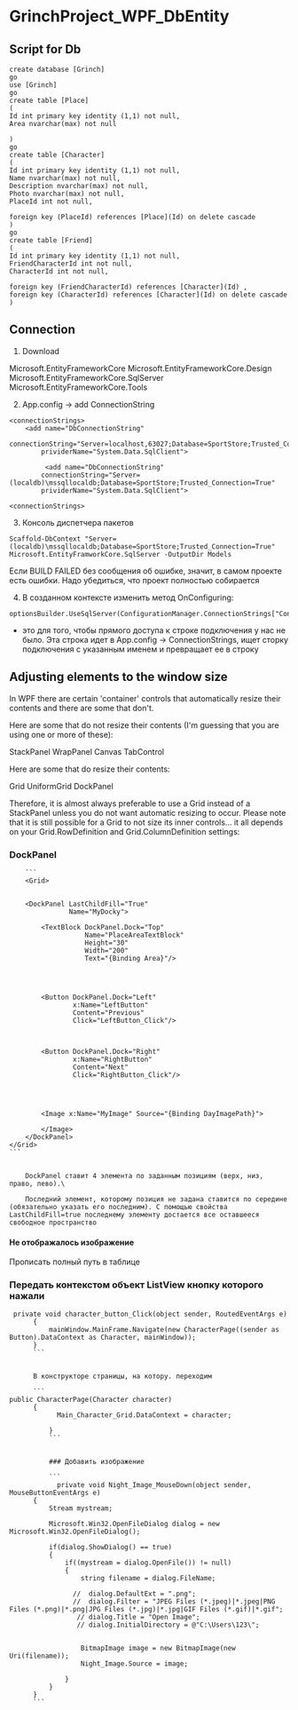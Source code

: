# GrinchProject_WPF_DbEntity


## Script for Db

```
create database [Grinch]
go 
use [Grinch]
go
create table [Place]
(
Id int primary key identity (1,1) not null,
Area nvarchar(max) not null

)
go
create table [Character]
(
Id int primary key identity (1,1) not null,
Name nvarchar(max) not null,
Description nvarchar(max) not null,
Photo nvarchar(max) not null,
PlaceId int not null,

foreign key (PlaceId) references [Place](Id) on delete cascade
)
go
create table [Friend]
(
Id int primary key identity (1,1) not null,
FriendCharacterId int not null,
CharacterId int not null,

foreign key (FriendCharacterId) references [Character](Id) ,
foreign key (CharacterId) references [Character](Id) on delete cascade
)
```

## Connection

1. Download 

Microsoft.EntityFrameworkCore
Microsoft.EntityFrameworkCore.Design
Microsoft.EntityFrameworkCore.SqlServer
Microsoft.EntityFrameworkCore.Tools

2. App.config -> add ConnectionString

```
<connectionStrings>
    <add name="DbConnectionString"
        connectionString="Server=localhost,63027;Database=SportStore;Trusted_Connection=True"
        prividerName="System.Data.SqlClient">

         <add name="DbConnectionString"
        connectionString="Server=(localdb)\mssqllocaldb;Database=SportStore;Trusted_Connection=True"
        prividerName="System.Data.SqlClient">

<connectionStrings>
```

3. Консоль диспетчера пакетов

```
Scaffold-DbContext "Server=(localdb)\mssqllocaldb;Database=SportStore;Trusted_Connection=True" Microsoft.EntityFramworkCore.SqlServer -OutputDir Models
```

Если BUILD FAILED без сообщения об ошибке, значит, в самом проекте есть ошибки. Надо убедиться, что проект полностью собирается

4. В созданном контексте изменить метод OnConfiguring:

```
optionsBuilder.UseSqlServer(ConfigurationManager.ConnectionStrings["ConnectionLocalDb"].ToString());
```

- это для того, чтобы прямого доступа к строке подключения у нас не было. Эта строка идет в App.config -> ConnectionStrings, ищет сторку подключения с указанным именем и превращает ее в строку





## Adjusting elements to the window size

In WPF there are certain 'container' controls that automatically resize their contents and there are some that don't.

Here are some that do not resize their contents (I'm guessing that you are using one or more of these):

StackPanel
WrapPanel
Canvas
TabControl

Here are some that do resize their contents:

Grid
UniformGrid
DockPanel

Therefore, it is almost always preferable to use a Grid instead of a StackPanel unless you do not want automatic resizing to occur. Please note that it is still possible for a Grid to not size its inner controls... it all depends on your Grid.RowDefinition and Grid.ColumnDefinition settings:



### DockPanel

        ```
        <Grid>


        <DockPanel LastChildFill="True" 
                   Name="MyDocky">
            
            <TextBlock DockPanel.Dock="Top"
                       Name="PlaceAreaTextBlock"
                       Height="30"
                       Width="200"
                       Text="{Binding Area}"/>


           

            <Button DockPanel.Dock="Left" 
                    x:Name="LeftButton"
                    Content="Previous"
                    Click="LeftButton_Click"/>


            
            <Button DockPanel.Dock="Right"
                    x:Name="RightButton"
                    Content="Next"
                    Click="RightButton_Click"/>

           
            

            <Image x:Name="MyImage" Source="{Binding DayImagePath}">
                
            </Image>
        </DockPanel>
    </Grid>
    ```


        DockPanel ставит 4 элемента по заданным позициям (верх, низ, право, лево).\

        Последний элемент, которому позиция не задана ставится по середине (обязательно указать его последним). С помощью свойства LastChildFill=true последнему элементу достается все оставшееся свободное пространство



 #### Не отображалось изображение 

  Прописать полный путь в таблице


  ### Передать контекстом объект ListView кнопку которого нажали

  ```
   private void character_button_Click(object sender, RoutedEventArgs e)
        {
            mainWindow.MainFrame.Navigate(new CharacterPage((sender as Button).DataContext as Character, mainWindow));
        }
        ```


        В конструкторе страницы, на котору. переходим

        ```
  public CharacterPage(Character character) 
        {
              Main_Character_Grid.DataContext = character;

            }
            ```


            ### Добавить изображение

            ```
              private void Night_Image_MouseDown(object sender, MouseButtonEventArgs e)
        {
            Stream mystream;

            Microsoft.Win32.OpenFileDialog dialog = new Microsoft.Win32.OpenFileDialog();

            if(dialog.ShowDialog() == true)
            {
                if((mystream = dialog.OpenFile()) != null)
                {
                    string filename = dialog.FileName;

                  //  dialog.DefaultExt = ".png";
                  //  dialog.Filter = "JPEG Files (*.jpeg)|*.jpeg|PNG Files (*.png)|*.png|JPG Files (*.jpg)|*.jpg|GIF Files (*.gif)|*.gif";
                   // dialog.Title = "Open Image";
                   // dialog.InitialDirectory = @"C:\Users\123\";


                    BitmapImage image = new BitmapImage(new Uri(filename));
                    Night_Image.Source = image;

                }
            }
        }
        ```